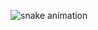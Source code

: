 ![snake animation](https://github.com/bay73/bay73/blob/output/github-contribution-grid-snake2.svg)

<!--
**bay73/bay73** is a ✨ _special_ ✨ repository because its `README.md` (this file) appears on your GitHub profile.

- 🔭 I’m currently working on [Generic AI library](https://github.com/bay73/generic-ai)
- 💬 Ask me about [Puzzle Duel]([https://github.com/bay73/puzzleduel](https://www.puzzleduel.club/))
- 📫 How to reach me: [Email](mailto://andrey.iv.bogdanov@gmail.com)
- ⚡ Fun fact: I love puzzles
-->
